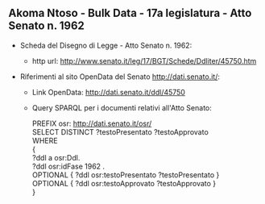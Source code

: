 ## Akoma Ntoso - Bulk Data - 17a legislatura - Atto Senato n. 1962 ##

* Scheda del Disegno di Legge - Atto Senato n. 1962:
	* http url: http://www.senato.it/leg/17/BGT/Schede/Ddliter/45750.htm

* Riferimenti al sito OpenData del Senato http://dati.senato.it/:
	* Link OpenData: http://dati.senato.it/ddl/45750
	* Query SPARQL per i documenti relativi all'Atto Senato:

        PREFIX osr: <http://dati.senato.it/osr/>  
		SELECT DISTINCT ?testoPresentato ?testoApprovato  
		WHERE  
		{  
		    ?ddl a osr:Ddl.  
		    ?ddl osr:idFase 1962 .  
		    OPTIONAL { ?ddl osr:testoPresentato ?testoPresentato }  
		    OPTIONAL { ?ddl osr:testoApprovato ?testoApprovato }  
		}
		